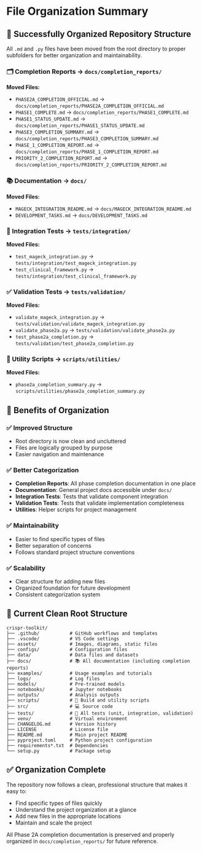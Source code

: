 # File Organization Summary

## 📁 Successfully Organized Repository Structure

All `.md` and `.py` files have been moved from the root directory to proper subfolders for better organization and maintainability.

### 🗂️ Completion Reports → `docs/completion_reports/`

**Moved Files:**

- `PHASE2A_COMPLETION_OFFICIAL.md` → `docs/completion_reports/PHASE2A_COMPLETION_OFFICIAL.md`
- `PHASE1_COMPLETE.md` → `docs/completion_reports/PHASE1_COMPLETE.md`
- `PHASE1_STATUS_UPDATE.md` → `docs/completion_reports/PHASE1_STATUS_UPDATE.md`
- `PHASE3_COMPLETION_SUMMARY.md` → `docs/completion_reports/PHASE3_COMPLETION_SUMMARY.md`
- `PHASE_1_COMPLETION_REPORT.md` → `docs/completion_reports/PHASE_1_COMPLETION_REPORT.md`
- `PRIORITY_2_COMPLETION_REPORT.md` → `docs/completion_reports/PRIORITY_2_COMPLETION_REPORT.md`

### 📚 Documentation → `docs/`

**Moved Files:**

- `MAGECK_INTEGRATION_README.md` → `docs/MAGECK_INTEGRATION_README.md`
- `DEVELOPMENT_TASKS.md` → `docs/DEVELOPMENT_TASKS.md`

### 🧪 Integration Tests → `tests/integration/`

**Moved Files:**

- `test_mageck_integration.py` → `tests/integration/test_mageck_integration.py`
- `test_clinical_framework.py` → `tests/integration/test_clinical_framework.py`

### ✅ Validation Tests → `tests/validation/`

**Moved Files:**

- `validate_mageck_integration.py` → `tests/validation/validate_mageck_integration.py`
- `validate_phase2a.py` → `tests/validation/validate_phase2a.py`
- `test_phase2a_completion.py` → `tests/validation/test_phase2a_completion.py`

### 🔧 Utility Scripts → `scripts/utilities/`

**Moved Files:**

- `phase2a_completion_summary.py` → `scripts/utilities/phase2a_completion_summary.py`

## 🎯 Benefits of Organization

### ✅ **Improved Structure**

- Root directory is now clean and uncluttered
- Files are logically grouped by purpose
- Easier navigation and maintenance

### ✅ **Better Categorization**

- **Completion Reports**: All phase completion documentation in one place
- **Documentation**: General project docs accessible under `docs/`
- **Integration Tests**: Tests that validate component integration
- **Validation Tests**: Tests that validate implementation completeness
- **Utilities**: Helper scripts for project management

### ✅ **Maintainability**

- Easier to find specific types of files
- Better separation of concerns
- Follows standard project structure conventions

### ✅ **Scalability**

- Clear structure for adding new files
- Organized foundation for future development
- Consistent categorization system

## 📂 Current Clean Root Structure

```text
crispr-toolkit/
├── .github/           # GitHub workflows and templates
├── .vscode/           # VS Code settings
├── assets/            # Images, diagrams, static files
├── configs/           # Configuration files
├── data/              # Data files and datasets
├── docs/              # 📚 All documentation (including completion reports)
├── examples/          # Usage examples and tutorials
├── logs/              # Log files
├── models/            # Pre-trained models
├── notebooks/         # Jupyter notebooks
├── outputs/           # Analysis outputs
├── scripts/           # 🔧 Build and utility scripts
├── src/               # 💻 Source code
├── tests/             # 🧪 All tests (unit, integration, validation)
├── venv/              # Virtual environment
├── CHANGELOG.md       # Version history
├── LICENSE            # License file
├── README.md          # Main project README
├── pyproject.toml     # Python project configuration
├── requirements*.txt  # Dependencies
└── setup.py           # Package setup
```

## ✅ Organization Complete

The repository now follows a clean, professional structure that makes it easy to:

- Find specific types of files quickly
- Understand the project organization at a glance
- Add new files in the appropriate locations
- Maintain and scale the project

All Phase 2A completion documentation is preserved and properly organized in `docs/completion_reports/` for future reference.

